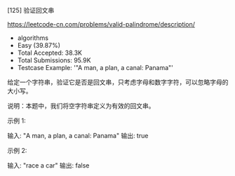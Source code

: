 [125] 验证回文串  

https://leetcode-cn.com/problems/valid-palindrome/description/

* algorithms
* Easy (39.87%)
* Total Accepted:    38.3K
* Total Submissions: 95.9K
* Testcase Example:  '"A man, a plan, a canal: Panama"'

给定一个字符串，验证它是否是回文串，只考虑字母和数字字符，可以忽略字母的大小写。

说明：本题中，我们将空字符串定义为有效的回文串。

示例 1:

输入: "A man, a plan, a canal: Panama"
输出: true


示例 2:

输入: "race a car"
输出: false


